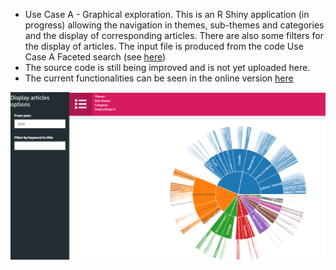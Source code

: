 * Use Case A - Graphical exploration. This is an R Shiny application (in progress) allowing the navigation in themes, sub-themes and categories and the display of corresponding articles. There are also some filters for the display of articles. The input file is produced from the code Use Case A Faceted search (see [here](https://github.com/eurostat/NLP4Stat/tree/main/Use%20Case%20A%20Faceted%20search))
* The source code is still being improved and is not yet uploaded here. 
* The current functionalities can be seen in the online version [here](https://quantos-stat.shinyapps.io/Graphical_exploration/)

![R Shiny screenshot](https://github.com/eurostat/NLP4Stat/blob/main/Use%20Case%20A%20Graphical%20exploration/R_Shiny.png)
